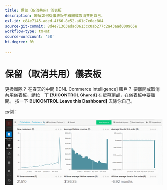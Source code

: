 ```yaml
---
title: 保留（取消共用）儀表板
description: 瞭解如何從儀表板中離開或取消共用自己。
exl-id: c84e7145-aded-4f66-8e52-a61c7e6ac804
source-git-commit: 8d4e71363edad0613cc0ab277c2a43aad000965e
workflow-type: tm+mt
source-wordcount: '58'
ht-degree: 0%

---
```


# 保留（取消共用）儀表板

更換團隊？ 在春天的中間 [!DNL Commerce Intelligence] 賬戶？ 要離開或取消共用儀表板，請按一下 **[!UICONTROL Shared]** 在螢幕頂部，在儀表板中要離開。 按一下 **[!UICONTROL Leave this Dashboard]** 去除你自己。

示例：

![離開儀表板](../../assets/Leave_Dashboard.gif)
